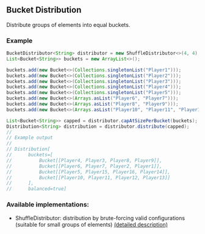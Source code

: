 Bucket Distribution
---
Distribute groups of elements into equal buckets.

### Example
```java
BucketDistributor<String> distributor = new ShuffleDistributor<>(4, 4);
List<Bucket<String>> buckets = new ArrayList<>();

buckets.add(new Bucket<>(Collections.singletonList("Player1")));
buckets.add(new Bucket<>(Collections.singletonList("Player2")));
buckets.add(new Bucket<>(Collections.singletonList("Player3")));
buckets.add(new Bucket<>(Collections.singletonList("Player4")));
buckets.add(new Bucket<>(Collections.singletonList("Player5")));
buckets.add(new Bucket<>(Arrays.asList("Player6", "Player7")));
buckets.add(new Bucket<>(Arrays.asList("Player8", "Player9")));
buckets.add(new Bucket<>(Arrays.asList("Player10", "Player11", "Player12", "Player13", "Player14", "Player15", "Player16")));

List<Bucket<String>> capped = distributor.capAtSizePerBucket(buckets);
Distribution<String> distribution = distributor.distribute(capped);
//
// Example output
//
// Distribution[
//      buckets=[
//          Bucket[[Player4, Player3, Player8, Player9]],
//          Bucket[[Player6, Player7, Player2, Player1]],
//          Bucket[[Player5, Player15, Player16, Player14]],
//          Bucket[[Player10, Player11, Player12, Player13]]
//      ],
//      balanced=true]
```

### Available implementations:
- ShuffleDistributor: distribution by brute-forcing valid configurations (suitable for small groups of elements) [(detailed description)](https://github.com/OkaeriPoland/bucket-distribution/blob/master/src/main/java/eu/okaeri/bdistribution/impl/ShuffleDistributor.java#L11-L26)
